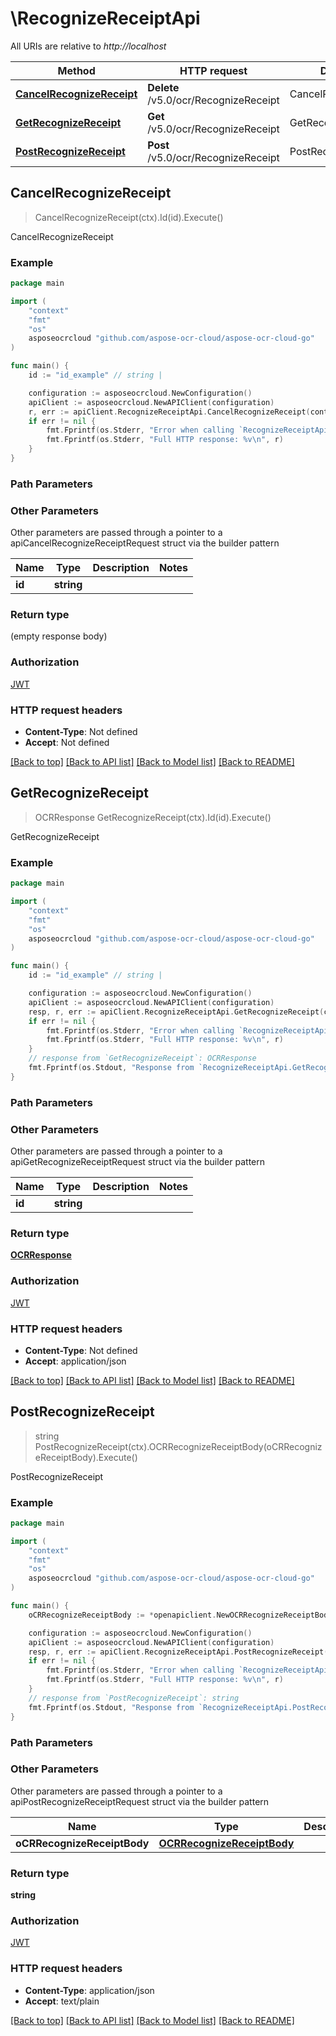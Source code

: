 # \RecognizeReceiptApi

All URIs are relative to *http://localhost*

Method | HTTP request | Description
------------- | ------------- | -------------
[**CancelRecognizeReceipt**](RecognizeReceiptApi.md#CancelRecognizeReceipt) | **Delete** /v5.0/ocr/RecognizeReceipt | CancelRecognizeReceipt
[**GetRecognizeReceipt**](RecognizeReceiptApi.md#GetRecognizeReceipt) | **Get** /v5.0/ocr/RecognizeReceipt | GetRecognizeReceipt
[**PostRecognizeReceipt**](RecognizeReceiptApi.md#PostRecognizeReceipt) | **Post** /v5.0/ocr/RecognizeReceipt | PostRecognizeReceipt



## CancelRecognizeReceipt

> CancelRecognizeReceipt(ctx).Id(id).Execute()

CancelRecognizeReceipt

### Example

```go
package main

import (
    "context"
    "fmt"
    "os"
    asposeocrcloud "github.com/aspose-ocr-cloud/aspose-ocr-cloud-go"
)

func main() {
    id := "id_example" // string | 

    configuration := asposeocrcloud.NewConfiguration()
    apiClient := asposeocrcloud.NewAPIClient(configuration)
    r, err := apiClient.RecognizeReceiptApi.CancelRecognizeReceipt(context.Background()).Id(id).Execute()
    if err != nil {
        fmt.Fprintf(os.Stderr, "Error when calling `RecognizeReceiptApi.CancelRecognizeReceipt``: %v\n", err)
        fmt.Fprintf(os.Stderr, "Full HTTP response: %v\n", r)
    }
}
```

### Path Parameters



### Other Parameters

Other parameters are passed through a pointer to a apiCancelRecognizeReceiptRequest struct via the builder pattern


Name | Type | Description  | Notes
------------- | ------------- | ------------- | -------------
 **id** | **string** |  | 

### Return type

 (empty response body)

### Authorization

[JWT](../README.md#JWT)

### HTTP request headers

- **Content-Type**: Not defined
- **Accept**: Not defined

[[Back to top]](#) [[Back to API list]](../README.md#documentation-for-api-endpoints)
[[Back to Model list]](../README.md#documentation-for-models)
[[Back to README]](../README.md)


## GetRecognizeReceipt

> OCRResponse GetRecognizeReceipt(ctx).Id(id).Execute()

GetRecognizeReceipt

### Example

```go
package main

import (
    "context"
    "fmt"
    "os"
    asposeocrcloud "github.com/aspose-ocr-cloud/aspose-ocr-cloud-go"
)

func main() {
    id := "id_example" // string | 

    configuration := asposeocrcloud.NewConfiguration()
    apiClient := asposeocrcloud.NewAPIClient(configuration)
    resp, r, err := apiClient.RecognizeReceiptApi.GetRecognizeReceipt(context.Background()).Id(id).Execute()
    if err != nil {
        fmt.Fprintf(os.Stderr, "Error when calling `RecognizeReceiptApi.GetRecognizeReceipt``: %v\n", err)
        fmt.Fprintf(os.Stderr, "Full HTTP response: %v\n", r)
    }
    // response from `GetRecognizeReceipt`: OCRResponse
    fmt.Fprintf(os.Stdout, "Response from `RecognizeReceiptApi.GetRecognizeReceipt`: %v\n", resp)
}
```

### Path Parameters



### Other Parameters

Other parameters are passed through a pointer to a apiGetRecognizeReceiptRequest struct via the builder pattern


Name | Type | Description  | Notes
------------- | ------------- | ------------- | -------------
 **id** | **string** |  | 

### Return type

[**OCRResponse**](OCRResponse.md)

### Authorization

[JWT](../README.md#JWT)

### HTTP request headers

- **Content-Type**: Not defined
- **Accept**: application/json

[[Back to top]](#) [[Back to API list]](../README.md#documentation-for-api-endpoints)
[[Back to Model list]](../README.md#documentation-for-models)
[[Back to README]](../README.md)


## PostRecognizeReceipt

> string PostRecognizeReceipt(ctx).OCRRecognizeReceiptBody(oCRRecognizeReceiptBody).Execute()

PostRecognizeReceipt

### Example

```go
package main

import (
    "context"
    "fmt"
    "os"
    asposeocrcloud "github.com/aspose-ocr-cloud/aspose-ocr-cloud-go"
)

func main() {
    oCRRecognizeReceiptBody := *openapiclient.NewOCRRecognizeReceiptBody(string(123), *openapiclient.NewOCRSettingsRecognizeReceipt()) // OCRRecognizeReceiptBody | 

    configuration := asposeocrcloud.NewConfiguration()
    apiClient := asposeocrcloud.NewAPIClient(configuration)
    resp, r, err := apiClient.RecognizeReceiptApi.PostRecognizeReceipt(context.Background()).OCRRecognizeReceiptBody(oCRRecognizeReceiptBody).Execute()
    if err != nil {
        fmt.Fprintf(os.Stderr, "Error when calling `RecognizeReceiptApi.PostRecognizeReceipt``: %v\n", err)
        fmt.Fprintf(os.Stderr, "Full HTTP response: %v\n", r)
    }
    // response from `PostRecognizeReceipt`: string
    fmt.Fprintf(os.Stdout, "Response from `RecognizeReceiptApi.PostRecognizeReceipt`: %v\n", resp)
}
```

### Path Parameters



### Other Parameters

Other parameters are passed through a pointer to a apiPostRecognizeReceiptRequest struct via the builder pattern


Name | Type | Description  | Notes
------------- | ------------- | ------------- | -------------
 **oCRRecognizeReceiptBody** | [**OCRRecognizeReceiptBody**](OCRRecognizeReceiptBody.md) |  | 

### Return type

**string**

### Authorization

[JWT](../README.md#JWT)

### HTTP request headers

- **Content-Type**: application/json
- **Accept**: text/plain

[[Back to top]](#) [[Back to API list]](../README.md#documentation-for-api-endpoints)
[[Back to Model list]](../README.md#documentation-for-models)
[[Back to README]](../README.md)

